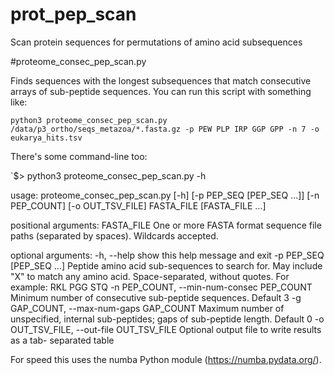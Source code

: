# prot_pep_scan
Scan protein sequences for permutations of amino acid subsequences


#proteome_consec_pep_scan.py

Finds sequences with the longest subsequences that match consecutive arrays of
sub-peptide sequences. You can run this script with something like:

`python3 proteome_consec_pep_scan.py /data/p3_ortho/seqs_metazoa/*.fasta.gz -p PEW PLP IRP GGP GPP -n 7 -o eukarya_hits.tsv`

There's some command-line too:

`$> python3 proteome_consec_pep_scan.py -h

usage: proteome_consec_pep_scan.py [-h] [-p PEP_SEQ [PEP_SEQ ...]]
                                   [-n PEP_COUNT] [-o OUT_TSV_FILE]
                                   FASTA_FILE [FASTA_FILE ...]


positional arguments:
  FASTA_FILE            One or more FASTA format sequence file paths
                        (separated by spaces). Wildcards accepted.

optional arguments:
  -h, --help            show this help message and exit
  -p PEP_SEQ [PEP_SEQ ...]
                        Peptide amino acid sub-sequences to search for. May
                        include "X" to match any amino acid. Space-separated,
                        without quotes. For example: RKL PGG STQ
  -n PEP_COUNT, --min-num-consec PEP_COUNT
                        Minimum number of consecutive sub-peptide sequences.
                        Default 3
  -g GAP_COUNT, --max-num-gaps GAP_COUNT
                        Maximum number of unspecified, internal sub-peptides;
                        gaps of sub-peptide length. Default 0
  -o OUT_TSV_FILE, --out-file OUT_TSV_FILE
                        Optional output file to write results as a tab-
                        separated table


For speed this uses the numba Python module (https://numba.pydata.org/).

